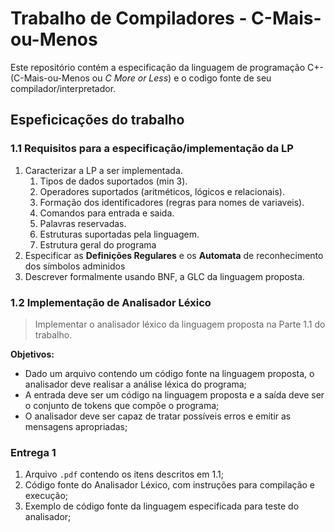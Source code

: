 # Trabalho de Compiladores - C-Mais-ou-Menos

Este repositório contém a especificação da linguagem de programação C+- (C-Mais-ou-Menos ou _C More or Less_) e o codigo fonte de seu compilador/interpretador.

## Espeficicações do trabalho

### 1.1 Requisitos para a especificação/implementação da LP

1. Caracterizar a LP a ser implementada.
   1. Tipos de dados suportados (min 3).
   2. Operadores suportados (aritméticos, lógicos e relacionais).
   3. Formação dos identificadores (regras para nomes de variaveis).
   4. Comandos para entrada e saida.
   5. Palavras reservadas.
   6. Estruturas suportadas pela linguagem.
   7. Estrutura geral do programa
2. Especificar as **Definições Regulares** e os **Automata** de reconhecimento dos símbolos adminidos
3. Descrever formalmente usando BNF, a GLC da linguagem proposta.

### 1.2 Implementação de Analisador Léxico

> Implementar o analisador léxico da linguagem proposta na Parte 1.1 do trabalho.

**Objetivos:**

- Dado um arquivo contendo um código fonte na linguagem proposta, o analisador deve realisar a análise léxica do programa;
- A entrada deve ser um código na linguagem proposta e a saída deve ser o conjunto de tokens que compõe o programa;
- O analisador deve ser capaz de tratar possíveis erros e emitir as mensagens apropriadas;

### Entrega 1

1. Arquivo `.pdf` contendo os itens descritos em 1.1;
2. Código fonte do Analisador Léxico, com instruções para compilação e execução;
3. Exemplo de código fonte da linguagem especificada para teste do analisador;
